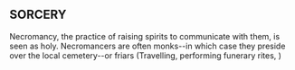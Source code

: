 ## SORCERY 

Necromancy, the practice of raising spirits to communicate with them, is seen as holy. Necromancers are often monks--in which case they preside over the local cemetery--or friars (Travelling, performing funerary rites, )
